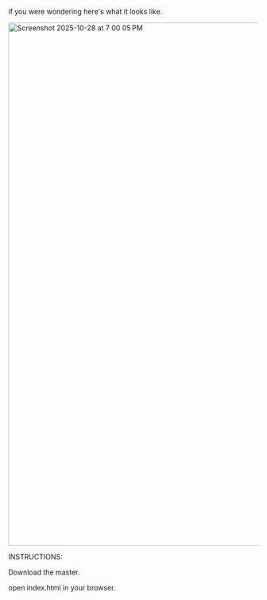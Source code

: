 if you were wondering here's what it looks like.


<img width="1680" height="1050" alt="Screenshot 2025-10-28 at 7 00 05 PM" src="https://github.com/user-attachments/assets/04936a28-e3b6-48fc-885f-2cb93912cf65" />

INSTRUCTIONS:

Download the master.

open index.html in your browser.
